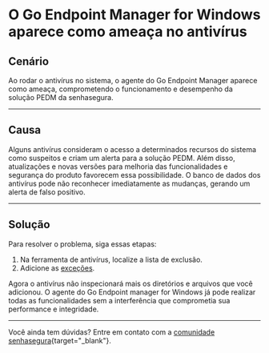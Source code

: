 # O Go Endpoint Manager for Windows aparece como ameaça no antivírus

## Cenário

Ao rodar o antivírus no sistema, o agente do Go Endpoint Manager aparece como ameaça, comprometendo o funcionamento e desempenho da solução PEDM da senhasegura.

* * *

## Causa

Alguns antivírus consideram o acesso a determinados recursos do sistema como suspeitos e criam um alerta para a solução PEDM. Além disso, atualizações e novas versões para melhoria das funcionalidades e segurança do produto favorecem essa possibilidade. O  banco de dados dos antivírus pode não reconhecer imediatamente as mudanças, gerando um alerta de falso positivo.

* * *

## Solução

Para resolver o problema, siga essas etapas:

1. Na ferramenta de antivírus, localize a lista de exclusão.
2. Adicione as [exceções](/v3-33/docs/pt/go-windows-antivirus-exclusions). 

Agora o antivírus não inspecionará mais os diretórios e arquivos que você adicionou. O agente do Go Endpoint manager for Windows já pode realizar todas as funcionalidades sem a interferência que comprometia sua performance e integridade.

* * *
Você ainda tem dúvidas? Entre em contato com a [comunidade senhasegura](https://community.senhasegura.io/){target="_blank"}.
